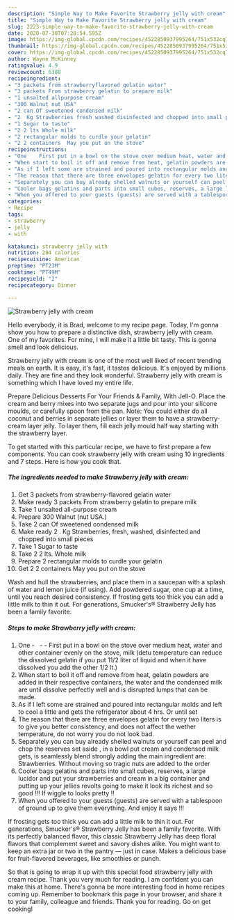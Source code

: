 ```yaml
---
description: "Simple Way to Make Favorite Strawberry jelly with cream"
title: "Simple Way to Make Favorite Strawberry jelly with cream"
slug: 2223-simple-way-to-make-favorite-strawberry-jelly-with-cream
date: 2020-07-30T07:28:54.595Z
image: https://img-global.cpcdn.com/recipes/4522850937995264/751x532cq70/strawberry-jelly-with-cream-recipe-main-photo.jpg
thumbnail: https://img-global.cpcdn.com/recipes/4522850937995264/751x532cq70/strawberry-jelly-with-cream-recipe-main-photo.jpg
cover: https://img-global.cpcdn.com/recipes/4522850937995264/751x532cq70/strawberry-jelly-with-cream-recipe-main-photo.jpg
author: Wayne McKinney
ratingvalue: 4.9
reviewcount: 6388
recipeingredient:
- "3 packets from strawberryflavored gelatin water"
- "3 packets From strawberry gelatin to prepare milk"
- "1 unsalted allpurpose cream"
- "300 Walnut nut USA"
- "2 can Of sweetened condensed milk"
- "2  Kg Strawberries fresh washed disinfected and chopped into small pieces"
- "1 Sugar to taste"
- "2 2 lts Whole milk"
- "2 rectangular molds to curdle your gelatin"
- "2 2 containers  May you put on the stove"
recipeinstructions:
- "One    First put in a bowl on the stove over medium heat, water and other container evenly on the stove, milk (detu temperature can reduce the dissolved gelatin if you put 11/2 liter of liquid and when it have dissolved you add the other 1/2 lt.)"
- "When start to boil it off and remove from heat, gelatin powders are added in their respective containers, the water and the condensed milk are until dissolve perfectly well and is disrupted lumps that can be made."
- "As if I left some are strained and poured into rectangular molds and left to cool a little and gets the refrigerator about 4 hrs. Or until set"
- "The reason that there are three envelopes gelatin for every two liters is to give you better consistency, and does not affect the wether temperature, do not worry you do not look bad."
- "Separately you can buy already shelled walnuts or yourself can peel and chop the reserves set aside , in a bowl put cream and condensed milk gets, is seamlessly blend strongly adding the main ingredient are: Strawberries. Without moving so tragic nuts are added to the order"
- "Cooler bags gelatins and parts into small cubes, reserves, a large lucidor and put your strawberries and cream in a big container and putting up your jellies revolts going to make it look its richest and so good !!! If wiggle to looks pretty !!"
- "When you offered to your guests (guests) are served with a tablespoon of ground up to give them everything. And enjoy it says !!!"
categories:
- Recipe
tags:
- strawberry
- jelly
- with

katakunci: strawberry jelly with 
nutrition: 204 calories
recipecuisine: American
preptime: "PT23M"
cooktime: "PT49M"
recipeyield: "2"
recipecategory: Dinner

---
```



![Strawberry jelly with cream](https://img-global.cpcdn.com/recipes/4522850937995264/751x532cq70/strawberry-jelly-with-cream-recipe-main-photo.jpg)

Hello everybody, it is Brad, welcome to my recipe page. Today, I'm gonna show you how to prepare a distinctive dish, strawberry jelly with cream. One of my favorites. For mine, I will make it a little bit tasty. This is gonna smell and look delicious.

Strawberry jelly with cream is one of the most well liked of recent trending meals on earth. It is easy, it's fast, it tastes delicious. It's enjoyed by millions daily. They are fine and they look wonderful. Strawberry jelly with cream is something which I have loved my entire life.

Prepare Delicious Desserts For Your Friends &amp; Family, With Jell-O. Place the cream and berry mixes into two separate jugs and pour into your silicone moulds, or carefully spoon from the pan. Note: You could either do all coconut and berries in separate jellies or layer them to have a strawberry-cream layer jelly. To layer them, fill each jelly mould half way starting with the strawberry layer.


To get started with this particular recipe, we have to first prepare a few components. You can cook strawberry jelly with cream using 10 ingredients and 7 steps. Here is how you cook that.

<!--inarticleads1-->

##### The ingredients needed to make Strawberry jelly with cream:

1. Get 3 packets from strawberry-flavored gelatin water
1. Make ready 3 packets From strawberry gelatin to prepare milk
1. Take 1 unsalted all-purpose cream
1. Prepare 300 Walnut (nut USA.)
1. Take 2 can Of sweetened condensed milk
1. Make ready 2 . Kg Strawberries, fresh, washed, disinfected and chopped into small pieces
1. Take 1 Sugar to taste
1. Take 2 2 lts. Whole milk
1. Prepare 2 rectangular molds to curdle your gelatin
1. Get 2 2 containers  May you put on the stove


Wash and hull the strawberries, and place them in a saucepan with a splash of water and lemon juice (if using). Add powdered sugar, one cup at a time, until you reach desired consistency. If frosting gets too thick you can add a little milk to thin it out. For generations, Smucker&#39;s® Strawberry Jelly has been a family favorite. 

<!--inarticleads2-->

##### Steps to make Strawberry jelly with cream:

1. One -   -  - First put in a bowl on the stove over medium heat, water and other container evenly on the stove, milk (detu temperature can reduce the dissolved gelatin if you put 11/2 liter of liquid and when it have dissolved you add the other 1/2 lt.)
1. When start to boil it off and remove from heat, gelatin powders are added in their respective containers, the water and the condensed milk are until dissolve perfectly well and is disrupted lumps that can be made.
1. As if I left some are strained and poured into rectangular molds and left to cool a little and gets the refrigerator about 4 hrs. Or until set
1. The reason that there are three envelopes gelatin for every two liters is to give you better consistency, and does not affect the wether temperature, do not worry you do not look bad.
1. Separately you can buy already shelled walnuts or yourself can peel and chop the reserves set aside , in a bowl put cream and condensed milk gets, is seamlessly blend strongly adding the main ingredient are: Strawberries. Without moving so tragic nuts are added to the order
1. Cooler bags gelatins and parts into small cubes, reserves, a large lucidor and put your strawberries and cream in a big container and putting up your jellies revolts going to make it look its richest and so good !!! If wiggle to looks pretty !!
1. When you offered to your guests (guests) are served with a tablespoon of ground up to give them everything. And enjoy it says !!!


If frosting gets too thick you can add a little milk to thin it out. For generations, Smucker&#39;s® Strawberry Jelly has been a family favorite. With its perfectly balanced flavor, this classic Strawberry Jelly has deep floral flavors that complement sweet and savory dishes alike. You might want to keep an extra jar or two in the pantry — just in case. Makes a delicious base for fruit-flavored beverages, like smoothies or punch. 

So that is going to wrap it up with this special food strawberry jelly with cream recipe. Thank you very much for reading. I am confident you can make this at home. There's gonna be more interesting food in home recipes coming up. Remember to bookmark this page in your browser, and share it to your family, colleague and friends. Thank you for reading. Go on get cooking!
